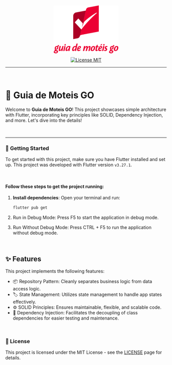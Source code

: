 <br>
<p align="center">
  <div style="display: flex; align-items: center; justify-content: center; width: 100%; gap: 12px; margin-bottom: 12px;">
    <img src="assets/images/logo.png" alt="Project Logo" width="40%">
  </div>
  <a style="display: flex; align-items: center; justify-content: center;" href="https://opensource.org/licenses/MIT">
    <img src="https://img.shields.io/badge/License-MIT-blue.svg" alt="License MIT">
  </a>
</p>
<hr />
<br>

# 🚀 **Guia de Moteis GO**

Welcome to **Guia de Moteis GO**! This project showcases simple architecture with Flutter, incorporating key principles like SOLID, Dependency Injection, and more. Let's dive into the details!

<br>

---

### 🏁 **Getting Started**

To get started with this project, make sure you have Flutter installed and set up. This project was developed with Flutter version `v3.27.1`.

<br>

#### Follow these steps to get the project running:

1. **Install dependencies**:
   Open your terminal and run:

   ```bash
   flutter pub get
   ```

2. Run in Debug Mode: Press F5 to start the application in debug mode.

3. Run Without Debug Mode: Press CTRL + F5 to run the application without debug mode.

<br>

## ✨ Features

This project implements the following features:

- 📦 Repository Pattern: Cleanly separates business logic from data access logic.
- 🏷️ State Management: Utilizes state management to handle app states effectively.
- ⚙️ SOLID Principles: Ensures maintainable, flexible, and scalable code.
- 🔌 Dependency Injection: Facilitates the decoupling of class dependencies for easier testing and maintenance.

<br>

### 📜 License

This project is licensed under the MIT License - see the <a href="https://opensource.org/licenses/MIT" target="_blank">LICENSE</a> page for details.
